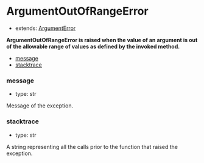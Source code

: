 # ArgumentOutOfRangeError

- extends: [ArgumentError](./doc/api/python/exceptions/argumenterror.md)

**ArgumentOutOfRangeError is raised when the value of an argument is out of the allowable range of values as defined by the invoked method.**

- [message](#message)
- [stacktrace](#stacktrace)


### message
- type: str

Message of the exception.


### stacktrace
- type: str

A string representing all the calls prior to the function that raised the exception.